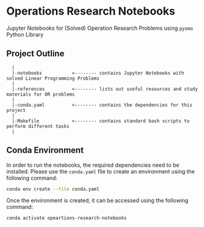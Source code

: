 # Operations Research Notebooks
Jupyter Notebooks for (Solved) Operation Research Problems using `pyomo` Python Library


## Project Outline

```
  |
  |-notebooks           <-------- contains Jupyter Notebooks with solved Linear Programming Problems
  |
  |-references          <-------- lists out useful resources and study materials for OR problems
  |
  |-conda.yaml          <-------- contains the dependencies for this project
  |
  |-Makefile            <-------- contains standard bash scripts to perform different tasks
  |
```

## Conda Environment

In order to run the notebooks, the required dependencies need to be installed.
Please use the `conda.yaml` file to create an environment using the following command:

```bash
conda env create --file conda.yaml
```

Once the environment is created, it can be accessed using the following command:

```bash
conda activate opeartions-research-notebooks
```
